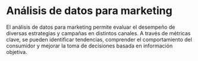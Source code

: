 # Análisis de datos para marketing

<!-- El siguiente bloque de comentario se usa también  para mostrar un preview o resumen del program, skill o module en thumbnails de FE (por ejemplo) -->
<!-- preview:start -->
<p>El análisis de datos para marketing permite evaluar el desempeño de diversas estrategias y campañas en distintos canales. A través de métricas clave, se pueden identificar tendencias, comprender el comportamiento del consumidor y mejorar la toma de decisiones basada en información objetiva.</p>
<!-- preview:end -->

